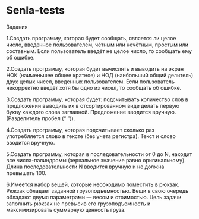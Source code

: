 # Senla-tests
Задания

1.Создать программу, которая будет сообщать, является ли целое число, введенное пользователем,
чётным или нечётным, простым или составным.  Если пользователь введёт не целое число, то сообщать ему об ошибке.

2.Создать программу, которая будет вычислять и выводить на экран НОК (наименьшее общее кратное) и НОД 
(наибольший общий делитель) двух целых чисел, введенных пользователем. 
Если пользователь некорректно введёт хотя бы одно из чисел, то сообщать об ошибке.

3.Создать программу, которая будет:
подсчитывать количество слов в предложении
выводить их в отсортированном виде 
делать первую букву каждого слова заглавной. 
Предложение вводится вручную. (Разделитель пробел (“ ”)).

4.Создать программу, которая подсчитывает сколько раз употребляется слово в тексте (без учета регистра). 
Текст и слово вводится вручную.

5.Создать программу, которая в последовательности от 0 до N, находит все числа-палиндромы
(зеркальное значение равно оригинальному). Длина последовательности N вводится вручную и не должна превышать 100. 

6.Имеется набор вещей, которые необходимо поместить в рюкзак. Рюкзак обладает заданной грузоподъемностью.
Вещи в свою очередь обладают двумя параметрами — весом и стоимостью.
Цель задачи заполнить рюкзак не превысив его грузоподъемность и максимизировать суммарную ценность груза.
